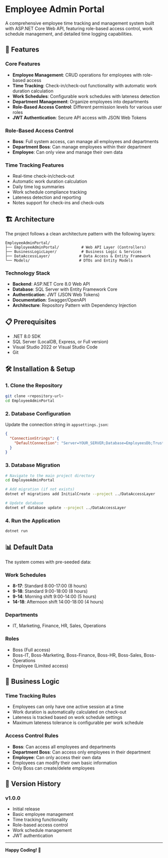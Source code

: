 # Employee Admin Portal

A comprehensive employee time tracking and management system built with ASP.NET Core Web API, featuring role-based access control, work schedule management, and detailed time logging capabilities.

## 🚀 Features

### Core Features
- **Employee Management**: CRUD operations for employees with role-based access
- **Time Tracking**: Check-in/check-out functionality with automatic work duration calculation
- **Work Schedules**: Configurable work schedules with lateness detection
- **Department Management**: Organize employees into departments
- **Role-Based Access Control**: Different permission levels for various user roles
- **JWT Authentication**: Secure API access with JSON Web Tokens

### Role-Based Access Control
- **Boss**: Full system access, can manage all employees and departments
- **Department Boss**: Can manage employees within their department
- **Employee**: Can only view and manage their own data

### Time Tracking Features
- Real-time check-in/check-out
- Automatic work duration calculation
- Daily time log summaries
- Work schedule compliance tracking
- Lateness detection and reporting
- Notes support for check-ins and check-outs

## 🏗️ Architecture

The project follows a clean architecture pattern with the following layers:

```
EmployeeAdminPortal/
├── EmployeeAdminPortal/          # Web API Layer (Controllers)
├── BusinessLogicLayer/           # Business Logic & Services
├── DataAccessLayer/             # Data Access & Entity Framework
└── Models/                      # DTOs and Entity Models
```

### Technology Stack
- **Backend**: ASP.NET Core 8.0 Web API
- **Database**: SQL Server with Entity Framework Core
- **Authentication**: JWT (JSON Web Tokens)
- **Documentation**: Swagger/OpenAPI
- **Architecture**: Repository Pattern with Dependency Injection

## 📋 Prerequisites

- .NET 8.0 SDK
- SQL Server (LocalDB, Express, or Full version)
- Visual Studio 2022 or Visual Studio Code
- Git

## 🛠️ Installation & Setup

### 1. Clone the Repository
```bash
git clone <repository-url>
cd EmployeeAdminPortal
```

### 2. Database Configuration
Update the connection string in `appsettings.json`:
```json
{
  "ConnectionStrings": {
    "DefaultConnection": "Server=YOUR_SERVER;Database=EmployeesDb;Trusted_Connection=True;TrustServerCertificate=True;"
  }
}
```

### 3. Database Migration
```bash
# Navigate to the main project directory
cd EmployeeAdminPortal

# Add migration (if not exists)
dotnet ef migrations add InitialCreate --project ../DataAccessLayer

# Update database
dotnet ef database update --project ../DataAccessLayer
```

### 4. Run the Application
```bash
dotnet run
```

## 📊 Default Data

The system comes with pre-seeded data:

### Work Schedules
- **8-17**: Standard 8:00-17:00 (8 hours)
- **9-18**: Standard 9:00-18:00 (8 hours)
- **9-14**: Morning shift 9:00-14:00 (5 hours)
- **14-18**: Afternoon shift 14:00-18:00 (4 hours)

### Departments
- IT, Marketing, Finance, HR, Sales, Operations

### Roles
- Boss (Full access)
- Boss-IT, Boss-Marketing, Boss-Finance, Boss-HR, Boss-Sales, Boss-Operations
- Employee (Limited access)

## 💼 Business Logic

### Time Tracking Rules
- Employees can only have one active session at a time
- Work duration is automatically calculated on check-out
- Lateness is tracked based on work schedule settings
- Maximum lateness tolerance is configurable per work schedule

### Access Control Rules
- **Boss**: Can access all employees and departments
- **Department Boss**: Can access only employees in their department
- **Employee**: Can only access their own data
- Employees can modify their own basic information
- Only Boss can create/delete employees


## 🔄 Version History

### v1.0.0
- Initial release
- Basic employee management
- Time tracking functionality
- Role-based access control
- Work schedule management
- JWT authentication

---

**Happy Coding! 🎉**
